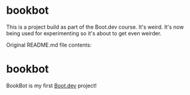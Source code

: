 # bookbot

This is a project build as part of the Boot.dev course. It's weird. It's now being used for experimenting so it's about to get even weirder.

Original README.md file contents:
# bookbot

BookBot is my first [Boot.dev](https://www.boot.dev) project!
